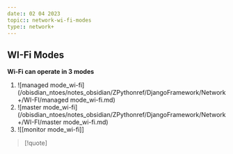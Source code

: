 ```yaml
---
date:: 02 04 2023
topic:: network-wi-fi-modes
type:: network+
---
```

## WI-Fi Modes
**Wi-Fi can operate in 3 modes**

1. ![managed mode_wi-fi](/obisdian_ntoes/notes_obsidian/ZPythonref/DjangoFramework/Network+/WI-FI/managed mode_wi-fi.md)
2. ![master mode_wi-fi](/obisdian_ntoes/notes_obsidian/ZPythonref/DjangoFramework/Network+/WI-FI/master mode_wi-fi.md)
3. ![[monitor mode_wi-fi]]






>[!quote]